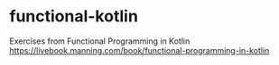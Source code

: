 # functional-kotlin

Exercises from Functional Programming in Kotlin
https://livebook.manning.com/book/functional-programming-in-kotlin
